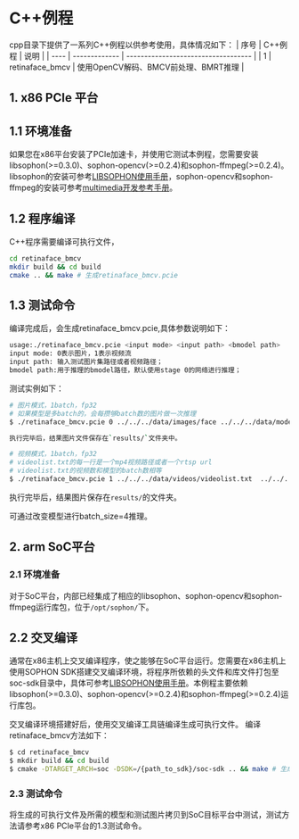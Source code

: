 # C++例程
cpp目录下提供了一系列C++例程以供参考使用，具体情况如下：
| 序号  | C++例程           | 说明                                 |
| ---- | -------------     | -----------------------------------  |
| 1    | retinaface_bmcv   | 使用OpenCV解码、BMCV前处理、BMRT推理   |


## 1. x86 PCIe 平台

## 1.1 环境准备
如果您在x86平台安装了PCIe加速卡，并使用它测试本例程，您需要安装libsophon(>=0.3.0)、sophon-opencv(>=0.2.4)和sophon-ffmpeg(>=0.2.4)。libsophon的安装可参考[LIBSOPHON使用手册]()，sophon-opencv和sophon-ffmpeg的安装可参考[multimedia开发参考手册]()。

## 1.2 程序编译
C++程序需要编译可执行文件，
```bash
cd retinaface_bmcv
mkdir build && cd build
cmake .. && make # 生成retinaface_bmcv.pcie
```

## 1.3 测试命令
编译完成后，会生成retinaface_bmcv.pcie,具体参数说明如下：

```bash
usage:./retinaface_bmcv.pcie <input mode> <input path> <bmodel path>
input mode: 0表示图片，1表示视频流
input path: 输入测试图片集路径或者视频路径；
bmodel path:用于推理的bmodel路径，默认使用stage 0的网络进行推理；
```

测试实例如下：

```bash
# 图片模式，1batch，fp32
# 如果模型是多batch的，会每攒够batch数的图片做一次推理
$ ./retinaface_bmcv.pcie 0 ../../../data/images/face ../../../data/models/BM1684X/retinaface_mobilenet0.25_fp32_1b.bmodel

执行完毕后，结果图片文件保存在`results/`文件夹中。

# 视频模式，1batch，fp32
# videolist.txt的每一行是一个mp4视频路径或者一个rtsp url
# videolist.txt的视频数和模型的batch数相等
$ ./retinaface_bmcv.pcie 1 ../../../data/videos/videolist.txt  ../../../data/models/BM1684X/retinaface_mobilenet0.25_fp32_1b.bmodel
```
执行完毕后，结果图片保存在`results/`的文件夹。

可通过改变模型进行batch_size=4推理。


## 2. arm SoC平台

### 2.1 环境准备
对于SoC平台，内部已经集成了相应的libsophon、sophon-opencv和sophon-ffmpeg运行库包，位于`/opt/sophon/`下。

## 2.2 交叉编译
通常在x86主机上交叉编译程序，使之能够在SoC平台运行。您需要在x86主机上使用SOPHON SDK搭建交叉编译环境，将程序所依赖的头文件和库文件打包至soc-sdk目录中，具体可参考[LIBSOPHON使用手册]()。本例程主要依赖libsophon(>=0.3.0)、sophon-opencv(>=0.2.4)和sophon-ffmpeg(>=0.2.4)运行库包。

交叉编译环境搭建好后，使用交叉编译工具链编译生成可执行文件。
编译retinaface_bmcv方法如下：
```bash
$ cd retinaface_bmcv 
$ mkdir build && cd build 
$ cmake -DTARGET_ARCH=soc -DSDK=/{path_to_sdk}/soc-sdk .. && make # 生成retinaface_bmcv.soc
```

### 2.3 测试命令
将生成的可执行文件及所需的模型和测试图片拷贝到SoC目标平台中测试，测试方法请参考x86 PCIe平台的1.3测试命令。






